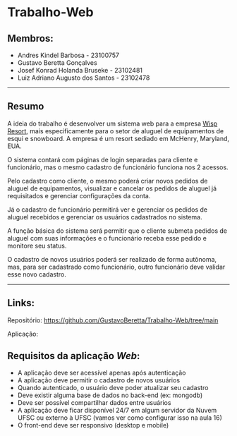 # Trabalho-Web

## Membros:

* Andres Kindel Barbosa - 23100757
* Gustavo Beretta Gonçalves
* Josef Konrad Holanda Bruseke - 23102481
* Luiz Adriano Augusto dos Santos - 23102478

---

## Resumo

A ideia do trabalho é desenvolver um sistema web para a empresa [Wisp Resort](https://www.wispresort.com/), mais especificamente para o setor de aluguel de equipamentos de esqui e snowboard. A empresa é um resort sediado em McHenry, Maryland, EUA.

O sistema contará com páginas de login separadas para cliente e funcionário, mas o mesmo cadastro de funcionário funciona nos 2 acessos.

Pelo cadastro como cliente, o mesmo poderá criar novos pedidos de aluguel de equipamentos, visualizar e cancelar os pedidos de aluguel já requisitados e gerenciar configurações da conta.

Já o cadastro de funcionário permitirá ver e gerenciar os pedidos de aluguel recebidos e gerenciar os usuários cadastrados no sistema.

A função básica do sistema será permitir que o cliente submeta pedidos de aluguel com suas informações e o funcionário receba esse pedido e monitore seu status.

O cadastro de novos usuários poderá ser realizado de forma autônoma, mas, para ser cadastrado como funcionário, outro funcionário deve validar esse novo cadastro.

---

## Links:

Repositório: https://github.com/GustavoBeretta/Trabalho-Web/tree/main

Aplicação:

## Requisitos da aplicação _Web_:

* A aplicação deve ser acessível apenas após autenticação
* A aplicação deve permitir o cadastro de novos usuários
* Quando autenticado, o usuário deve poder atualizar seu cadastro
* Deve existir alguma base de dados no back-end (ex: mongodb)
* Deve ser possível compartilhar dados entre usuários
* A aplicação deve ficar disponível 24/7 em algum servidor da Nuvem UFSC ou externo à UFSC (vamos ver como configurar isso na aula 16)
* O front-end deve ser responsivo (desktop e mobile)
